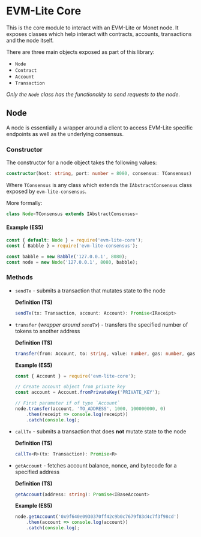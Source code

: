 # EVM-Lite Core

This is the core module to interact with an EVM-Lite or Monet node. It exposes classes which help interact with contracts, accounts, transactions and the node itself.

There are three main objects exposed as part of this library:

-   `Node`
-   `Contract`
-   `Account`
-   `Transaction`

_Only the `Node` class has the functionality to send requests to the node._

## Node

A node is essentially a wrapper around a client to access EVM-Lite specific endpoints as well as the underlying consensus.

### Constructor

The constructor for a node object takes the following values:

```typescript
constructor(host: string, port: number = 8080, consensus: TConsensus)
```

Where `TConsensus` is any class which extends the `IAbstractConsensus` class exposed by `evm-lite-consensus`.

More formally:

```typescript
class Node<TConsensus extends IAbstractConsensus>
```

#### Example (ES5)

```javascript
const { default: Node } = require('evm-lite-core');
const { Babble } = require('evm-lite-consensus');

const babble = new Babble('127.0.0.1', 8080);
const node = new Node('127.0.0.1', 8080, babble);
```

### Methods

-   `sendTx` - submits a transaction that mutates state to the node

    **Definition (TS)**

    ```typescript
    sendTx(tx: Transaction, account: Account): Promise<IReceipt>
    ```

-   `transfer` (_wrapper around `sendTx`_) - transfers the specified number of tokens to another address

    **Definition (TS)**

    ```typescript
    transfer(from: Account, to: string, value: number, gas: number, gasPrice: number): Promise<IReceipt>
    ```

    **Example (ES5)**

    ```javascript
    const { Account } = require('evm-lite-core');

    // Create account object from private key
    const account = Account.fromPrivateKey('PRIVATE_KEY');

    // First parameter if of type `Account`
    node.transfer(account, 'TO_ADDRESS', 1000, 100000000, 0)
    	.then(receipt => console.log(receipt))
    	.catch(console.log);
    ```

-   `callTx` - submits a transaction that does **not** mutate state to the node

    **Definition (TS)**

    ```typescript
    callTx<R>(tx: Transaction): Promise<R>
    ```

-   `getAccount` - fetches account balance, nonce, and bytecode for a specified address

    **Definition (TS)**

    ```typescript
    getAccount(address: string): Promise<IBaseAccount>
    ```

    **Example (ES5)**

    ```javascript
    node.getAccount('0x9f640e0930370ff42c9b0c7679f83d4c7f3f98cd')
    	.then(account => console.log(account))
    	.catch(console.log);
    ```
